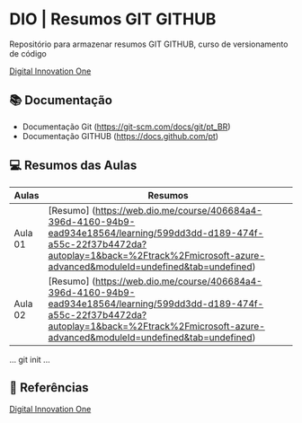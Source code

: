 
# DIO | Resumos GIT GITHUB

Repositório para armazenar resumos GIT GITHUB, curso de versionamento de código

[Digital Innovation One](https://dio.me/)

## 📚 Documentação
- Documentação Git (https://git-scm.com/docs/git/pt_BR)
- Documentação GITHUB (https://docs.github.com/pt)

## 💻 Resumos das Aulas
| Aulas | Resumos|
|-------| -------|
|Aula 01| [Resumo] (https://web.dio.me/course/406684a4-396d-4160-94b9-ead934e18564/learning/599dd3dd-d189-474f-a55c-22f37b4472da?autoplay=1&back=%2Ftrack%2Fmicrosoft-azure-advanced&moduleId=undefined&tab=undefined)|
|Aula 02| [Resumo] (https://web.dio.me/course/406684a4-396d-4160-94b9-ead934e18564/learning/599dd3dd-d189-474f-a55c-22f37b4472da?autoplay=1&back=%2Ftrack%2Fmicrosoft-azure-advanced&moduleId=undefined&tab=undefined)|


...
git init
...

## 🔎 Referências
[Digital Innovation One](https://dio.me/)

